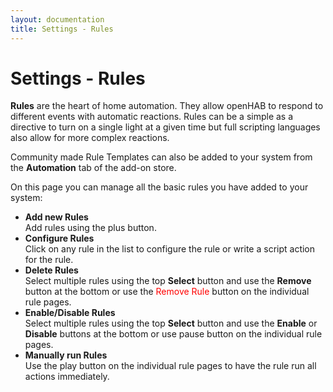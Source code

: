 ```yaml
---
layout: documentation
title: Settings - Rules
---
```


# Settings - Rules

<!-- START MAINUI SIDEBAR DOC - DO NOT REMOVE -->
**Rules** are the heart of home automation.
They allow openHAB to respond to different events with automatic reactions.
Rules can be a simple as a directive to turn on a single light at a given time but full scripting languages also allow for more complex reactions.

Community made Rule Templates can also be added to your system from the **Automation** tab of the add-on store.

On this page you can manage all the basic rules you have added to your system:

- **Add new Rules**<br>
  Add rules using the <!--F7:blue plus_circle_fill F7--> plus button.
- **Configure Rules**<br>
  Click on any rule in the list to configure the rule or write a script action for the rule.
- **Delete Rules**<br>
  Select multiple rules using the top **Select** button and use the **Remove** button at the bottom or use the <span style="color: red">Remove Rule</span> button on the individual rule pages.
- **Enable/Disable Rules**<br>
  Select multiple rules using the top **Select** button and use the **Enable** or **Disable** buttons at the bottom or use <!--F7 pause_circle F7--> pause button on the individual rule pages.
- **Manually run Rules**<br>
  Use the <!--F7:blue play F7--> play button on the individual rule pages to have the rule run all actions immediately.
<!-- END MAINUI SIDEBAR DOC - DO NOT REMOVE -->
